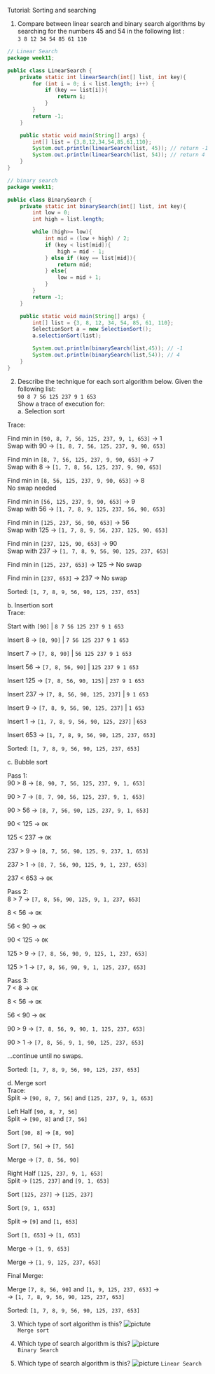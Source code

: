 Tutorial: Sorting and searching
1. Compare between linear search and binary search algorithms by searching for the numbers 45 and
   54 in the following list :<br>
   `3 8 12 34 54 85 61 110`

```java
// Linear Search
package week11;

public class LinearSearch {
    private static int linearSearch(int[] list, int key){
        for (int i = 0; i < list.length; i++) {
            if (key == list[i]){
                return i;
            }
        }
        return -1;
    }

    public static void main(String[] args) {
        int[] list = {3,8,12,34,54,85,61,110};
        System.out.println(linearSearch(list, 45)); // return -1
        System.out.println(linearSearch(list, 54)); // return 4
    }
}
```

```java
// binary search
package week11;

public class BinarySearch {
    private static int binarySearch(int[] list, int key){
        int low = 0;
        int high = list.length;

        while (high>= low){
            int mid = (low + high) / 2;
            if (key < list[mid]){
                high = mid - 1;
            } else if (key == list[mid]){
                return mid;
            } else{
                low = mid + 1;
            }
        }
        return -1;
    }

    public static void main(String[] args) {
        int[] list = {3, 8, 12, 34, 54, 85, 61, 110};
        SelectionSort a = new SelectionSort();
        a.selectionSort(list);

        System.out.println(binarySearch(list,45)); // -1
        System.out.println(binarySearch(list,54)); // 4
    }
}
```

2. Describe the technique for each sort algorithm below. Given the following list:<br>
   `90 8 7 56 125 237 9 1 653`<br>
   Show a trace of execution for:<br>
   a. Selection sort<br>

Trace:

Find min in `[90, 8, 7, 56, 125, 237, 9, 1, 653]` → 1  
Swap with 90 → `[1, 8, 7, 56, 125, 237, 9, 90, 653]`

Find min in `[8, 7, 56, 125, 237, 9, 90, 653]` → 7  
Swap with 8 → `[1, 7, 8, 56, 125, 237, 9, 90, 653]`  

Find min in `[8, 56, 125, 237, 9, 90, 653]` → 8  
No swap needed  

Find min in `[56, 125, 237, 9, 90, 653]` → 9  
Swap with 56 → `[1, 7, 8, 9, 125, 237, 56, 90, 653]`  

Find min in `[125, 237, 56, 90, 653]` → 56  
Swap with 125 → `[1, 7, 8, 9, 56, 237, 125, 90, 653]`  

Find min in `[237, 125, 90, 653]` → 90  
Swap with 237 → `[1, 7, 8, 9, 56, 90, 125, 237, 653]`

Find min in `[125, 237, 653]` → 125 → No swap  

Find min in `[237, 653]` → 237 → No swap  

Sorted: `[1, 7, 8, 9, 56, 90, 125, 237, 653]`


   b. Insertion sort<br>
Trace:

Start with `[90]` | `8 7 56 125 237 9 1 653`

Insert 8 → `[8, 90]` | `7 56 125 237 9 1 653`

Insert 7 → `[7, 8, 90]` | `56 125 237 9 1 653`

Insert 56 → `[7, 8, 56, 90]` | `125 237 9 1 653`

Insert 125 → `[7, 8, 56, 90, 125]` | `237 9 1 653`

Insert 237 → `[7, 8, 56, 90, 125, 237]` | `9 1 653`

Insert 9 → `[7, 8, 9, 56, 90, 125, 237]` | `1 653`

Insert 1 → `[1, 7, 8, 9, 56, 90, 125, 237]` | `653`

Insert 653 → `[1, 7, 8, 9, 56, 90, 125, 237, 653]`

Sorted: `[1, 7, 8, 9, 56, 90, 125, 237, 653]`


   c. Bubble sort<br>

Pass 1:<br>
90 > 8 → `[8, 90, 7, 56, 125, 237, 9, 1, 653]`

90 > 7 → `[8, 7, 90, 56, 125, 237, 9, 1, 653]`

90 > 56 → `[8, 7, 56, 90, 125, 237, 9, 1, 653]`

90 < 125 → `OK`

125 < 237 → `OK`

237 > 9 → `[8, 7, 56, 90, 125, 9, 237, 1, 653]`

237 > 1 → `[8, 7, 56, 90, 125, 9, 1, 237, 653]`

237 < 653 → `OK`

Pass 2:<br>
8 > 7 → `[7, 8, 56, 90, 125, 9, 1, 237, 653]`

8 < 56 → `OK`

56 < 90 → `OK`

90 < 125 → `OK`

125 > 9 → `[7, 8, 56, 90, 9, 125, 1, 237, 653]`

125 > 1 → `[7, 8, 56, 90, 9, 1, 125, 237, 653]`

Pass 3:<br>
7 < 8 → `OK`

8 < 56 → `OK`

56 < 90 → `OK`

90 > 9 → `[7, 8, 56, 9, 90, 1, 125, 237, 653]`

90 > 1 → `[7, 8, 56, 9, 1, 90, 125, 237, 653]`

...continue until no swaps.

Sorted: `[1, 7, 8, 9, 56, 90, 125, 237, 653]`

   d. Merge sort<br>
Trace:<br>
Split → `[90, 8, 7, 56]` and `[125, 237, 9, 1, 653]`

Left Half `[90, 8, 7, 56]`<br>
Split → `[90, 8]` and `[7, 56]`

Sort `[90, 8]` → `[8, 90]`

Sort `[7, 56]` → `[7, 56]`

Merge → `[7, 8, 56, 90]`

Right Half `[125, 237, 9, 1, 653]`<br>
Split → `[125, 237]` and `[9, 1, 653]`

Sort `[125, 237]` → `[125, 237]`

Sort `[9, 1, 653]`

Split → `[9]` and `[1, 653]`

Sort `[1, 653]` → `[1, 653]`

Merge → `[1, 9, 653]`

Merge → `[1, 9, 125, 237, 653]`

Final Merge:

Merge `[7, 8, 56, 90]` and `[1, 9, 125, 237, 653]` →<br>
→ `[1, 7, 8, 9, 56, 90, 125, 237, 653]`

Sorted: `[1, 7, 8, 9, 56, 90, 125, 237, 653]`

3. Which type of sort algorithm is this?
![pictute](q3-1.png)<br>
`Merge sort`


4. Which type of search algorithm is this?
![picture](q4-1.png)<br>
`Binary Search`


5. Which type of search algorithm is this?
![picture](q5-1.png)
`Linear Search`